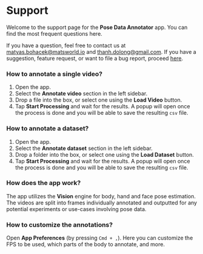 # Support

Welcome to the support page for the **Pose Data Annotator** app. You can find the most frequent questions here. 

If you have a question, feel free to contact us at [matyas.bohacek@matsworld.io](mailto:matyas.bohacek@matsworld.io) and [thanh.dolong@gmail.com](mailto:thanh.dolong@gmail.com). If you have a suggestion, feature request, or want to file a bug report, proceed [here](https://github.com/thanhdolong/sign-language-recognition-trainer/issues/new/choose).

### How to annotate a single video?

1. Open the app.
2. Select the **Annotate video** section in the left sidebar.
3. Drop a file into the box, or select one using the **Load Video** button.
4. Tap **Start Processing** and wait for the results. A popup will open once the process is done and you will be able to save the resulting `csv` file.

### How to annotate a dataset?

1. Open the app.
2. Select the **Annotate dataset** section in the left sidebar.
3. Drop a folder into the box, or select one using the **Load Dataset** button.
4. Tap **Start Processing** and wait for the results. A popup will open once the process is done and you will be able to save the resulting `csv` file.

### How does the app work?

The app utilizes the **Vision** engine for body, hand and face pose estimation. The videos are split into frames individually annotated and outputted for any potential experiments or use-cases involving pose data.

### How to customize the annotations?

Open **App Preferences** (by pressing `Cmd + ,`). Here you can customize the FPS to be used, which parts of the body to annotate, and more.
